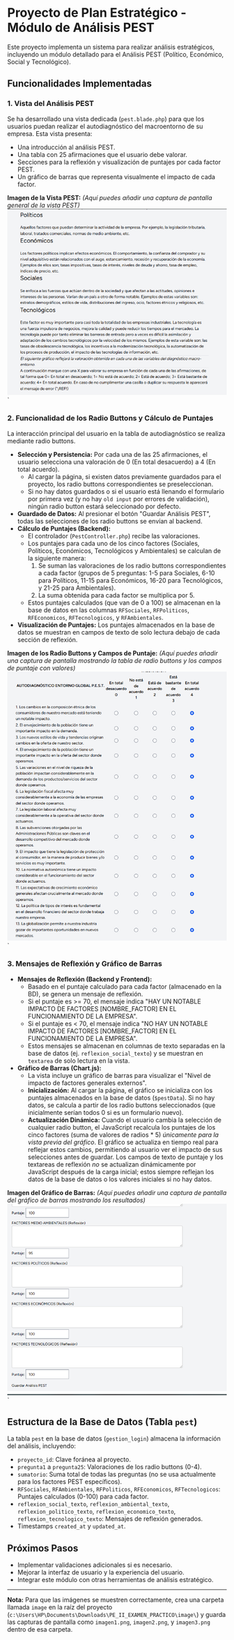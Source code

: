 # Proyecto de Plan Estratégico - Módulo de Análisis PEST

Este proyecto implementa un sistema para realizar análisis estratégicos, incluyendo un módulo detallado para el Análisis PEST (Político, Económico, Social y Tecnológico).

## Funcionalidades Implementadas

### 1. Vista del Análisis PEST

Se ha desarrollado una vista dedicada (`pest.blade.php`) para que los usuarios puedan realizar el autodiagnóstico del macroentorno de su empresa. Esta vista presenta:
*   Una introducción al análisis PEST.
*   Una tabla con 25 afirmaciones que el usuario debe valorar.
*   Secciones para la reflexión y visualización de puntajes por cada factor PEST.
*   Un gráfico de barras que representa visualmente el impacto de cada factor.

**Imagen de la Vista PEST:**
*(Aquí puedes añadir una captura de pantalla general de la vista PEST)*
![Vista General del Análisis PEST](image/imagen1.png)`

### 2. Funcionalidad de los Radio Buttons y Cálculo de Puntajes

La interacción principal del usuario en la tabla de autodiagnóstico se realiza mediante radio buttons.
*   **Selección y Persistencia:** Por cada una de las 25 afirmaciones, el usuario selecciona una valoración de 0 (En total desacuerdo) a 4 (En total acuerdo).
    *   Al cargar la página, si existen datos previamente guardados para el proyecto, los radio buttons correspondientes se preseleccionan.
    *   Si no hay datos guardados o si el usuario está llenando el formulario por primera vez (y no hay `old input` por errores de validación), ningún radio button estará seleccionado por defecto.
*   **Guardado de Datos:** Al presionar el botón "Guardar Análisis PEST", todas las selecciones de los radio buttons se envían al backend.
*   **Cálculo de Puntajes (Backend):**
    *   El controlador (`PestController.php`) recibe las valoraciones.
    *   Los puntajes para cada uno de los cinco factores (Sociales, Políticos, Económicos, Tecnológicos y Ambientales) se calculan de la siguiente manera:
        1.  Se suman las valoraciones de los radio buttons correspondientes a cada factor (grupos de 5 preguntas: 1-5 para Sociales, 6-10 para Políticos, 11-15 para Económicos, 16-20 para Tecnológicos, y 21-25 para Ambientales).
        2.  La suma obtenida para cada factor se multiplica por 5.
    *   Estos puntajes calculados (que van de 0 a 100) se almacenan en la base de datos en las columnas `RFSociales`, `RFPoliticos`, `RFEconomicos`, `RFTecnologicos`, y `RFAmbientales`.
*   **Visualización de Puntajes:** Los puntajes almacenados en la base de datos se muestran en campos de texto de solo lectura debajo de cada sección de reflexión.

**Imagen de los Radio Buttons y Campos de Puntaje:**
*(Aquí puedes añadir una captura de pantalla mostrando la tabla de radio buttons y los campos de puntaje con valores)*
![Radio Buttons y Puntajes](image/imagen2.png)`

### 3. Mensajes de Reflexión y Gráfico de Barras

*   **Mensajes de Reflexión (Backend y Frontend):**
    *   Basado en el puntaje calculado para cada factor (almacenado en la BD), se genera un mensaje de reflexión.
    *   Si el puntaje es >= 70, el mensaje indica "HAY UN NOTABLE IMPACTO DE FACTORES [NOMBRE_FACTOR] EN EL FUNCIONAMIENTO DE LA EMPRESA".
    *   Si el puntaje es < 70, el mensaje indica "NO HAY UN NOTABLE IMPACTO DE FACTORES [NOMBRE_FACTOR] EN EL FUNCIONAMIENTO DE LA EMPRESA".
    *   Estos mensajes se almacenan en columnas de texto separadas en la base de datos (ej. `reflexion_social_texto`) y se muestran en `textarea` de solo lectura en la vista.
*   **Gráfico de Barras (Chart.js):**
    *   La vista incluye un gráfico de barras para visualizar el "Nivel de impacto de factores generales externos".
    *   **Inicialización:** Al cargar la página, el gráfico se inicializa con los puntajes almacenados en la base de datos (`$pestData`). Si no hay datos, se calcula a partir de los radio buttons seleccionados (que inicialmente serían todos 0 si es un formulario nuevo).
    *   **Actualización Dinámica:** Cuando el usuario cambia la selección de cualquier radio button, el JavaScript recalcula los puntajes de los cinco factores (suma de valores de radios * 5) *únicamente para la vista previa del gráfico*. El gráfico se actualiza en tiempo real para reflejar estos cambios, permitiendo al usuario ver el impacto de sus selecciones antes de guardar. Los campos de texto de puntaje y los textareas de reflexión *no* se actualizan dinámicamente por JavaScript después de la carga inicial; estos siempre reflejan los datos de la base de datos o los valores iniciales si no hay datos.

**Imagen del Gráfico de Barras:**
*(Aquí puedes añadir una captura de pantalla del gráfico de barras mostrando los resultados)*
![Gráfico de Impacto PEST](image/imagen3.png)`

## Estructura de la Base de Datos (Tabla `pest`)

La tabla `pest` en la base de datos (`gestion_login`) almacena la información del análisis, incluyendo:
*   `proyecto_id`: Clave foránea al proyecto.
*   `pregunta1` a `pregunta25`: Valoraciones de los radio buttons (0-4).
*   `sumatorio`: Suma total de todas las preguntas (no se usa actualmente para los factores PEST específicos).
*   `RFSociales`, `RFAmbientales`, `RFPoliticos`, `RFEconomicos`, `RFTecnologicos`: Puntajes calculados (0-100) para cada factor.
*   `reflexion_social_texto`, `reflexion_ambiental_texto`, `reflexion_politico_texto`, `reflexion_economico_texto`, `reflexion_tecnologico_texto`: Mensajes de reflexión generados.
*   Timestamps `created_at` y `updated_at`.

## Próximos Pasos
*   Implementar validaciones adicionales si es necesario.
*   Mejorar la interfaz de usuario y la experiencia del usuario.
*   Integrar este módulo con otras herramientas de análisis estratégico.

---

**Nota:** Para que las imágenes se muestren correctamente, crea una carpeta llamada `image` en la raíz del proyecto (`c:\Users\HP\Documents\Downloads\PE_II_EXAMEN_PRACTICO\image\`) y guarda las capturas de pantalla como `imagen1.png`, `imagen2.png`, y `imagen3.png` dentro de esa carpeta.
